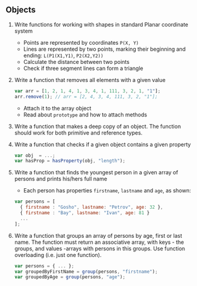 ## Objects

1. Write functions for working with shapes in standard Planar coordinate system
    * Points are represented by coordinates `P(X, Y)`
    * Lines are represented by two points, marking their beginning and ending: `L(P1(X1,Y1)`, `P2(X2,Y2))`
    * Calculate the distance between two points
    * Check if three segment lines can form a triangle
2. Write a function that removes all elements with a given value

   ```js
   var arr = [1, 2, 1, 4, 1, 3, 4, 1, 111, 3, 2, 1, "1"];
   arr.remove(1); // arr = [2, 4, 3, 4, 111, 3, 2, "1"];
   ```
   * Attach it to the array object
   * Read about `prototype` and how to attach methods
3. Write a function that makes a deep copy of an object. The function should work for both primitive and reference types.
4. Write a function that checks if a given object contains a given property

   ```js
   var obj  = ...;
   var hasProp = hasProperty(obj, "length");
   ```
5. Write a function that finds the youngest person in a given array of persons and prints his/hers full name
   * Each person has properties `firstname`, `lastname` and `age`, as shown:
    
   ```js
   var persons = [
     { firstname : "Gosho", lastname: "Petrov", age: 32 },
     { firstname : "Bay", lastname: "Ivan", age: 81 }
     ...
   ];
   ```
6. Write a function that groups an array of persons by age, first or last name. The function must return an associative array, with keys - the groups, and values -arrays with persons in this groups. Use function overloading (i.e. just one function).

   ```js
   var persons = { ... };
   var groupedByFirstName = group(persons, "firstname");
   var groupedByAge = group(persons, "age");
   ```
